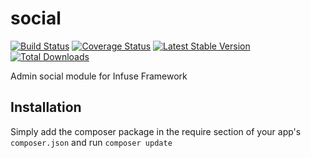 social
====================

[![Build Status](https://travis-ci.org/infusephp/social.png?branch=master)](https://travis-ci.org/infusephp/social)
[![Coverage Status](https://coveralls.io/repos/infusephp/social/badge.png)](https://coveralls.io/r/infusephp/social)
[![Latest Stable Version](https://poser.pugx.org/infuse/social/v/stable.png)](https://packagist.org/packages/infuse/social)
[![Total Downloads](https://poser.pugx.org/infuse/social/downloads.png)](https://packagist.org/packages/infuse/social)

Admin social module for Infuse Framework

## Installation

Simply add the composer package in the require section of your app's `composer.json` and run `composer update`